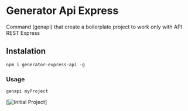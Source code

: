 # Generator Api Express
Command (genapi) that create a boilerplate project to work only with API REST Express

## Instalation
`npm i generator-express-api -g`

### Usage
`genapi myProject`

[![Initial Project](http://image.prntscr.com/image/86e400894adb442f85b1a489f10df709.png)]
